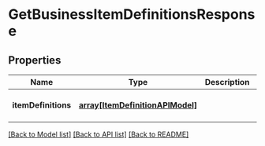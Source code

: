 # GetBusinessItemDefinitionsResponse

## Properties
Name | Type | Description | Notes
------------ | ------------- | ------------- | -------------
**itemDefinitions** | [**array[ItemDefinitionAPIModel]**](ItemDefinitionAPIModel.md) |  | [optional] [default to null]

[[Back to Model list]](../README.md#documentation-for-models) [[Back to API list]](../README.md#documentation-for-api-endpoints) [[Back to README]](../README.md)


